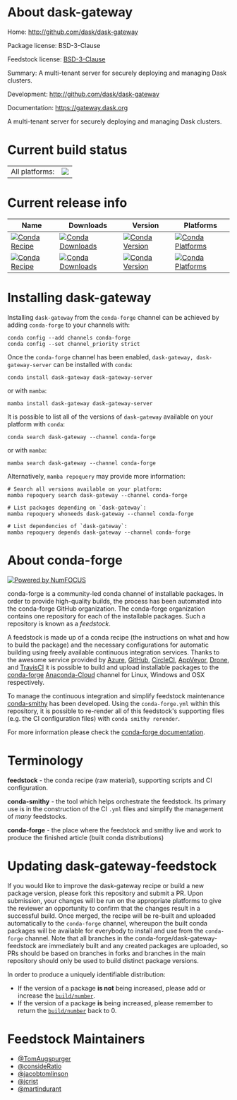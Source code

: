 About dask-gateway
==================

Home: http://github.com/dask/dask-gateway

Package license: BSD-3-Clause

Feedstock license: [BSD-3-Clause](https://github.com/conda-forge/dask-gateway-feedstock/blob/main/LICENSE.txt)

Summary: A multi-tenant server for securely deploying and managing Dask clusters.

Development: http://github.com/dask/dask-gateway

Documentation: https://gateway.dask.org

A multi-tenant server for securely deploying and managing Dask clusters.

Current build status
====================


<table><tr><td>All platforms:</td>
    <td>
      <a href="https://dev.azure.com/conda-forge/feedstock-builds/_build/latest?definitionId=7275&branchName=main">
        <img src="https://dev.azure.com/conda-forge/feedstock-builds/_apis/build/status/dask-gateway-feedstock?branchName=main">
      </a>
    </td>
  </tr>
</table>

Current release info
====================

| Name | Downloads | Version | Platforms |
| --- | --- | --- | --- |
| [![Conda Recipe](https://img.shields.io/badge/recipe-dask--gateway-green.svg)](https://anaconda.org/conda-forge/dask-gateway) | [![Conda Downloads](https://img.shields.io/conda/dn/conda-forge/dask-gateway.svg)](https://anaconda.org/conda-forge/dask-gateway) | [![Conda Version](https://img.shields.io/conda/vn/conda-forge/dask-gateway.svg)](https://anaconda.org/conda-forge/dask-gateway) | [![Conda Platforms](https://img.shields.io/conda/pn/conda-forge/dask-gateway.svg)](https://anaconda.org/conda-forge/dask-gateway) |
| [![Conda Recipe](https://img.shields.io/badge/recipe-dask--gateway--server-green.svg)](https://anaconda.org/conda-forge/dask-gateway-server) | [![Conda Downloads](https://img.shields.io/conda/dn/conda-forge/dask-gateway-server.svg)](https://anaconda.org/conda-forge/dask-gateway-server) | [![Conda Version](https://img.shields.io/conda/vn/conda-forge/dask-gateway-server.svg)](https://anaconda.org/conda-forge/dask-gateway-server) | [![Conda Platforms](https://img.shields.io/conda/pn/conda-forge/dask-gateway-server.svg)](https://anaconda.org/conda-forge/dask-gateway-server) |

Installing dask-gateway
=======================

Installing `dask-gateway` from the `conda-forge` channel can be achieved by adding `conda-forge` to your channels with:

```
conda config --add channels conda-forge
conda config --set channel_priority strict
```

Once the `conda-forge` channel has been enabled, `dask-gateway, dask-gateway-server` can be installed with `conda`:

```
conda install dask-gateway dask-gateway-server
```

or with `mamba`:

```
mamba install dask-gateway dask-gateway-server
```

It is possible to list all of the versions of `dask-gateway` available on your platform with `conda`:

```
conda search dask-gateway --channel conda-forge
```

or with `mamba`:

```
mamba search dask-gateway --channel conda-forge
```

Alternatively, `mamba repoquery` may provide more information:

```
# Search all versions available on your platform:
mamba repoquery search dask-gateway --channel conda-forge

# List packages depending on `dask-gateway`:
mamba repoquery whoneeds dask-gateway --channel conda-forge

# List dependencies of `dask-gateway`:
mamba repoquery depends dask-gateway --channel conda-forge
```


About conda-forge
=================

[![Powered by
NumFOCUS](https://img.shields.io/badge/powered%20by-NumFOCUS-orange.svg?style=flat&colorA=E1523D&colorB=007D8A)](https://numfocus.org)

conda-forge is a community-led conda channel of installable packages.
In order to provide high-quality builds, the process has been automated into the
conda-forge GitHub organization. The conda-forge organization contains one repository
for each of the installable packages. Such a repository is known as a *feedstock*.

A feedstock is made up of a conda recipe (the instructions on what and how to build
the package) and the necessary configurations for automatic building using freely
available continuous integration services. Thanks to the awesome service provided by
[Azure](https://azure.microsoft.com/en-us/services/devops/), [GitHub](https://github.com/),
[CircleCI](https://circleci.com/), [AppVeyor](https://www.appveyor.com/),
[Drone](https://cloud.drone.io/welcome), and [TravisCI](https://travis-ci.com/)
it is possible to build and upload installable packages to the
[conda-forge](https://anaconda.org/conda-forge) [Anaconda-Cloud](https://anaconda.org/)
channel for Linux, Windows and OSX respectively.

To manage the continuous integration and simplify feedstock maintenance
[conda-smithy](https://github.com/conda-forge/conda-smithy) has been developed.
Using the ``conda-forge.yml`` within this repository, it is possible to re-render all of
this feedstock's supporting files (e.g. the CI configuration files) with ``conda smithy rerender``.

For more information please check the [conda-forge documentation](https://conda-forge.org/docs/).

Terminology
===========

**feedstock** - the conda recipe (raw material), supporting scripts and CI configuration.

**conda-smithy** - the tool which helps orchestrate the feedstock.
                   Its primary use is in the construction of the CI ``.yml`` files
                   and simplify the management of *many* feedstocks.

**conda-forge** - the place where the feedstock and smithy live and work to
                  produce the finished article (built conda distributions)


Updating dask-gateway-feedstock
===============================

If you would like to improve the dask-gateway recipe or build a new
package version, please fork this repository and submit a PR. Upon submission,
your changes will be run on the appropriate platforms to give the reviewer an
opportunity to confirm that the changes result in a successful build. Once
merged, the recipe will be re-built and uploaded automatically to the
`conda-forge` channel, whereupon the built conda packages will be available for
everybody to install and use from the `conda-forge` channel.
Note that all branches in the conda-forge/dask-gateway-feedstock are
immediately built and any created packages are uploaded, so PRs should be based
on branches in forks and branches in the main repository should only be used to
build distinct package versions.

In order to produce a uniquely identifiable distribution:
 * If the version of a package **is not** being increased, please add or increase
   the [``build/number``](https://docs.conda.io/projects/conda-build/en/latest/resources/define-metadata.html#build-number-and-string).
 * If the version of a package **is** being increased, please remember to return
   the [``build/number``](https://docs.conda.io/projects/conda-build/en/latest/resources/define-metadata.html#build-number-and-string)
   back to 0.

Feedstock Maintainers
=====================

* [@TomAugspurger](https://github.com/TomAugspurger/)
* [@consideRatio](https://github.com/consideRatio/)
* [@jacobtomlinson](https://github.com/jacobtomlinson/)
* [@jcrist](https://github.com/jcrist/)
* [@martindurant](https://github.com/martindurant/)


